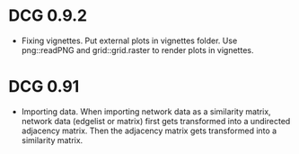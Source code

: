 # DCG 0.9.2
* Fixing vignettes. Put external plots in vignettes folder. Use png::readPNG and grid::grid.raster to render plots in vignettes.

# DCG 0.91
* Importing data. When importing network data as a similarity matrix, 
network data (edgelist or matrix) first gets transformed into a undirected adjacency matrix. Then the adjacency matrix gets transformed into a similarity matrix.
